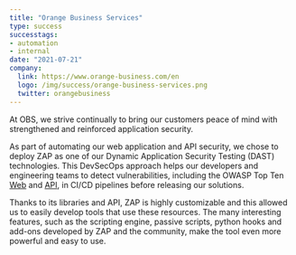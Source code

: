 ```yaml
---
title: "Orange Business Services"
type: success
successtags:
- automation
- internal
date: "2021-07-21"
company:
  link: https://www.orange-business.com/en
  logo: /img/success/orange-business-services.png
  twitter: orangebusiness
---
```


At OBS, we strive continually to bring our customers peace of mind with strengthened and reinforced application security.

As part of automating our web application and API security, we chose to deploy ZAP as one of our Dynamic Application Security Testing (DAST) technologies. This DevSecOps approach helps our developers and engineering teams to detect vulnerabilities, including the OWASP Top Ten [Web](https://owasp.org/www-project-top-ten/) and [API](https://owasp.org/www-project-api-security/), in CI/CD pipelines before releasing our solutions.

Thanks to its libraries and API, ZAP is highly customizable and this allowed us to easily develop tools that use these resources. The many interesting features, such as the scripting engine, passive scripts, python hooks and add-ons developed by ZAP and the community, make the tool even more powerful and easy to use.
